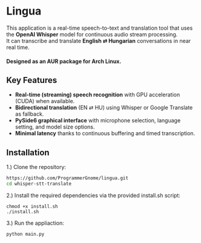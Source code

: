 # Lingua

This application is a real-time speech-to-text and translation tool that uses the **OpenAI Whisper** model for continuous audio stream processing.  
It can transcribe and translate **English ⇄ Hungarian** conversations in near real time.

#### Designed as an AUR package for Arch Linux.

## Key Features
- **Real-time (streaming) speech recognition** with GPU acceleration (CUDA) when available.
- **Bidirectional translation** (EN ⇄ HU) using Whisper or Google Translate as fallback.
- **PySide6 graphical interface** with microphone selection, language setting, and model size options.
- **Minimal latency** thanks to continuous buffering and timed transcription.

## Installation

1.) Clone the repository:
```bash
https://github.com/ProgrammerGnome/lingua.git
cd whisper-stt-translate
```
2.) Install the required dependencies via the provided install.sh script:
```
chmod +x install.sh
./install.sh
```
3.) Run the appliaction:
```
python main.py
```
